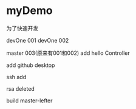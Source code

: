 # myDemo
为了快速开发

devOne 001
devOne 002

master 003(原来有001和002)
add hello Controller 

add github desktop

ssh add 

rsa deleted

build
master-lefter